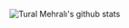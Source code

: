 ![Tural Mehralı's github stats](https://github-readme-stats.vercel.app/api?username=turalmehralicount_private=true&show_icons=true&theme=radical)
